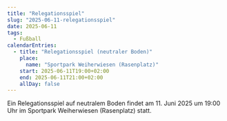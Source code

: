 ```yaml
---
title: "Relegationsspiel"
slug: "2025-06-11-relegationsspiel"
date: 2025-06-11
tags:
  - Fußball
calendarEntries:
  - title: "Relegationsspiel (neutraler Boden)"
    place:
      name: "Sportpark Weiherwiesen (Rasenplatz)"
    start: 2025-06-11T19:00+02:00
    end: 2025-06-11T21:00+02:00
    allDay: false
---
```

Ein Relegationsspiel auf neutralem Boden findet am 11. Juni 2025 um 19:00 Uhr im Sportpark Weiherwiesen (Rasenplatz) statt.